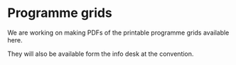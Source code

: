 # Programme grids

We are working on making PDFs of the printable programme grids available here.

They will also be available form the info desk at the convention.
